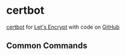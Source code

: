 certbot
=======

[certbot](https://certbot.eff.org/) for [Let's Encrypt](https://letsencrypt.org/) with code on [GitHub](https://github.com/certbot/certbot)

## Common Commands
